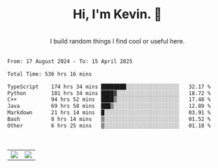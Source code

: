 <!--
**kevin-pek/kevin-pek** is a ✨ _special_ ✨ repository because its `README.md` (this file) appears on your GitHub profile.

Here are some ideas to get you started:

- 🔭 I’m currently working on ...
- 🌱 I’m currently learning ...
- 👯 I’m looking to collaborate on ...
- 🤔 I’m looking for help with ...
- 💬 Ask me about ...
- 📫 How to reach me: ...
- 😄 Pronouns: ...
- ⚡ Fun fact: ...
-->
<div align="center">
  <h1>Hi, I'm Kevin. 👋</h1>
  <br />
  I build random things I find cool or useful here.
</div>
<br />
<!--START_SECTION:waka-->

```txt
From: 17 August 2024 - To: 15 April 2025

Total Time: 536 hrs 16 mins

TypeScript    174 hrs 34 mins ████████░░░░░░░░░░░░░░░░░   32.17 %
Python        101 hrs 34 mins ████▓░░░░░░░░░░░░░░░░░░░░   18.72 %
C++           94 hrs 52 mins  ████▒░░░░░░░░░░░░░░░░░░░░   17.48 %
Java          69 hrs 58 mins  ███▒░░░░░░░░░░░░░░░░░░░░░   12.89 %
Markdown      21 hrs 14 mins  █░░░░░░░░░░░░░░░░░░░░░░░░   03.91 %
Bash          8 hrs 14 mins   ▒░░░░░░░░░░░░░░░░░░░░░░░░   01.52 %
Other         6 hrs 25 mins   ▒░░░░░░░░░░░░░░░░░░░░░░░░   01.18 %
```

<!--END_SECTION:waka-->
<br />
<table width="100%">
  <tr>
    <td align="left" width="50%">
      <img src="https://github-readme-stats-kevin-pek.vercel.app/api?username=kevin-pek&include_all_commits=true&count_private=true&theme=rose_pine" />
    </td>
    <td align="right" width="50%">
      <img src="https://github-readme-stats-kevin-pek.vercel.app/api/top-langs?username=kevin-pek&langs_count=10&hide_progress=true&theme=rose_pine" />
    </td>
  </tr>
</table>
